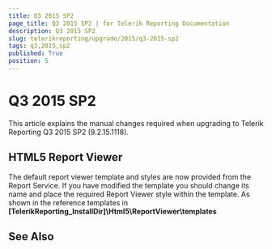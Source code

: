 ```yaml
---
title: Q3 2015 SP2
page_title: Q3 2015 SP2 | for Telerik Reporting Documentation
description: Q3 2015 SP2
slug: telerikreporting/upgrade/2015/q3-2015-sp2
tags: q3,2015,sp2
published: True
position: 5
---
```


# Q3 2015 SP2



This article explains the manual changes required when upgrading to Telerik Reporting Q3 2015 SP2 (9.2.15.1118).

## HTML5 Report Viewer

The default report viewer template and styles are now provided from the Report Service. If you have modified the template           you should change its name and place the required Report Viewer style within the template. As shown           in the reference templates in __[TelerikReporting_InstallDir]\Html5\ReportViewer\templates__ 

## See Also

